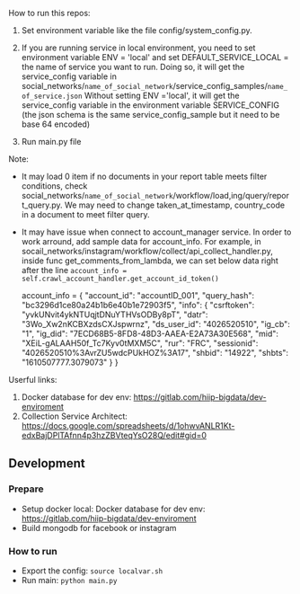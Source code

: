 
How to run this repos:
1. Set environment variable like the file config/system_config.py.

2. If you are running service in local environment, you need to set environment variable ENV = 'local' and set DEFAULT_SERVICE_LOCAL = the name of service you want to run. 
Doing so, it will get the service_config variable in social_networks/`name_of_social_network`/service_config_samples/`name_of_service.json`
Without setting ENV ='local',  it will get  the service_config variable in the environment variable SERVICE_CONFIG (the json schema is the same service_config_sample but it need to be base 64 encoded)

3. Run main.py file

Note: 

- It may load 0 item if no documents in your report table meets filter conditions, check social_networks/`name_of_social_network`/workflow/load,ing/query/report_query.py. We may need to change taken_at_timestamp, country_code in a document to meet filter query.

- It may have issue when connect to account_manager service. In order to work arround, add sample data for account_info.
For example, in socail_networks/instagram/workflow/collect/api_collect_handler.py, inside func get_comments_from_lambda, we can set below data right after the line 
`account_info = self.crawl_account_handler.get_account_id_token()`

           
		 
	account_info = {
		 "account_id": "accountID_001",
            "query_hash": "bc3296d1ce80a24b1b6e40b1e72903f5",
            "info": {
                "csrftoken": "yvkUNvit4ykNTUqjtDNuYTHVsODBy8pT",
                "datr": "3Wo_Xw2nKCBXzdsCXJspwrnz",
                "ds_user_id": "4026520510",
                "ig_cb": "1",
                "ig_did": "7ECD68B5-8FD8-48D3-AAEA-E2A73A30E568",
                "mid": "XEiL-gALAAH50f_Tc7Kyv0tMXM5C",
                "rur": "FRC",
                "sessionid": "4026520510%3AvrZU5wdcPUkHOZ%3A17",
                "shbid": "14922",
                "shbts": "1610507777.3079073"
            }
        }


Userful links:
1. Docker database for dev env: https://gitlab.com/hiip-bigdata/dev-enviroment
2. Collection Service Architect: https://docs.google.com/spreadsheets/d/1ohwvANLR1Kt-edxBajDPlTAfnn4p3hzZBVteqYsO28Q/edit#gid=0


## Development

### Prepare
- Setup docker local: Docker database for dev env: https://gitlab.com/hiip-bigdata/dev-enviroment
- Build mongodb for facebook or instagram

### How to run
- Export the config: `source localvar.sh`
- Run main: `python main.py`
